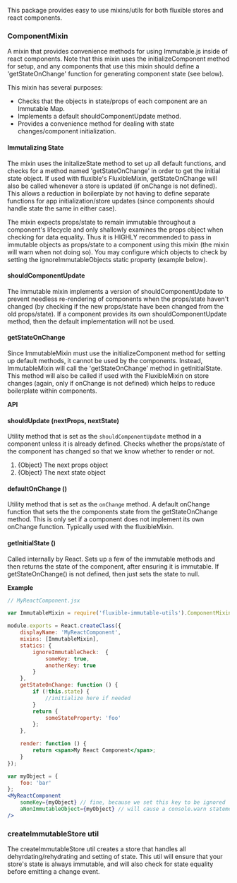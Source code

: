 This package provides easy to use mixins/utils for both fluxible stores and react components.

### ComponentMixin
A mixin that provides convenience methods for using Immutable.js inside of react components.  Note that this mixin uses the initializeComponent method for setup, and any components that use this mixin should define a 'getStateOnChange' function for generating component state (see below).

This mixin has several purposes:
-  Checks that the objects in state/props of each component are an Immutable Map.
-  Implements a default shouldComponentUpdate method.
-  Provides a convenience method for dealing with state changes/component 
initialization.

#### Immutalizing State
The mixin uses the initalizeState method to set up all default functions, and checks for a method named 'getStateOnChange' in order to get the initial state object.  If used with fluxible's FluxibleMixin, getStateOnChange will also be called whenever a store is updated (if onChange is not defined).  This allows a reduction in boilerplate by not having to define separate functions for app initialization/store updates (since components should handle state the same in either case).

The mixin expects props/state to remain immutable throughout a component's lifecycle and only shallowly examines the props object when checking for data equality.  Thus it is HIGHLY recommended to pass in immutable objects as props/state to a component using this mixin (the mixin will warn when not doing so).  You may configure which objects to check by setting the ignoreImmutableObjects static property (example below).

#### shouldComponentUpdate
The immutable mixin implements a version of shouldComponentUpdate to prevent needless re-rendering of components when the props/state haven't changed (by checking if the new props/state have been changed from the old props/state).  If a component provides its own shouldComponentUpdate method, then the default implementation will not be used.

#### getStateOnChange
Since ImmutableMixin must use the initializeComponent method for setting up default methods, it cannot be used by the components.  Instead, ImmutableMixin will call the 'getStateOnChange' method in getInitialState.  This method will also be called if used with the FluxibleMixin on store changes (again, only if onChange is not defined) which helps to reduce boilerplate within components.

**API**

#### shouldUpdate (nextProps, nextState)

Utility method that is set as the `shouldComponentUpdate` method in a component unless
it is already defined.  Checks whether the props/state of the component has changed so that we know whether to render or not.

1. {Object} The next props object
2. {Object} The next state object

#### defaultOnChange ()

Utility method that is set as the `onChange` method.  A default onChange function that sets the the components state from the getStateOnChange method.  This is only set if a component does not implement its own onChange function.  Typically used with the fluxibleMixin.

#### getInitialState ()

 Called internally by React.  Sets up a few of the immutable methods and then returns the state of the component, after ensuring it is immutable.  If getStateOnChange() is not defined, then just sets the state to null.

**Example**

```jsx
// MyReactComponent.jsx

var ImmutableMixin = require('fluxible-immutable-utils').ComponentMixin;

module.exports = React.createClass({
    displayName: 'MyReactComponent',
    mixins: [ImmutableMixin],
    statics: {
        ignoreImmutableCheck:  {
            someKey: true,
            anotherKey: true
        }
    },
    getStateOnChange: function () {
        if (!this.state) {
            //initialize here if needed
        }
        return {
            someStateProperty: 'foo'
        };
    },

    render: function () {
        return <span>My React Component</span>;
    }
});

var myObject = {
    foo: 'bar'
};
<MyReactComponent 
    someKey={myObject} // fine, because we set this key to be ignored
    aNonImmutableObject={myObject} // will cause a console.warn statement because we are passing a non-immutable object
/>
```

### createImmutableStore util
The createImmutableStore util creates a store that handles all dehyrdating/rehydrating and setting of state.  This util will ensure that your store's state is always immutable, and will also check for state equality before emitting a change event.
